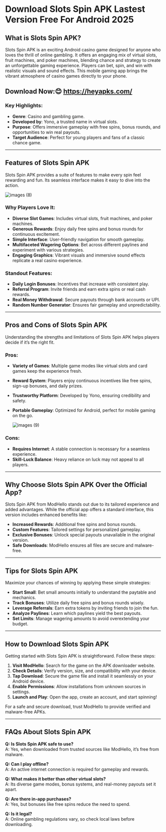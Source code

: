 # Download Slots Spin APK Lastest Version Free For Android 2025

## What is Slots Spin APK?  
Slots Spin APK is an exciting Android casino game designed for anyone who loves the thrill of online gambling. It offers an engaging mix of virtual slots, fruit machines, and poker machines, blending chance and strategy to create an unforgettable gaming experience. Players can bet, spin, and win with realistic visuals and sound effects. This mobile gaming app brings the vibrant atmosphere of casino games directly to your phone.

## Download Now:😊 https://heyapks.com/

### Key Highlights:
- **Genre**: Casino and gambling game.
- **Developed by**: Yono, a trusted name in virtual slots.
- **Purpose**: Offers immersive gameplay with free spins, bonus rounds, and opportunities to win real payouts.
- **Target Audience**: Perfect for young players and fans of a classic chance game.

---

## Features of Slots Spin APK  
Slots Spin APK provides a suite of features to make every spin feel rewarding and fun. Its seamless interface makes it easy to dive into the action.

![images (8)](https://github.com/user-attachments/assets/0d4ca55e-0cf9-4632-9d31-38759065e743)


### Why Players Love It:  
- **Diverse Slot Games**: Includes virtual slots, fruit machines, and poker machines.
- **Generous Rewards**: Enjoy daily free spins and bonus rounds for continuous excitement.
- **Simple Interface**: User-friendly navigation for smooth gameplay.
- **Multifaceted Wagering Options**: Bet across different paylines and experiment with various strategies.
- **Engaging Graphics**: Vibrant visuals and immersive sound effects replicate a real casino experience.

### Standout Features:  
- **Daily Login Bonuses**: Incentives that increase with consistent play.
- **Referral Program**: Invite friends and earn extra spins or real cash rewards.
- **Real Money Withdrawal**: Secure payouts through bank accounts or UPI.
- **Random Number Generator**: Ensures fair gameplay and unpredictability.

---

## Pros and Cons of Slots Spin APK  
Understanding the strengths and limitations of Slots Spin APK helps players decide if it’s the right fit.

### Pros:  
- **Variety of Games**: Multiple game modes like virtual slots and card games keep the experience fresh.
- **Reward System**: Players enjoy continuous incentives like free spins, sign-up bonuses, and daily prizes.
- **Trustworthy Platform**: Developed by Yono, ensuring credibility and safety.
- **Portable Gameplay**: Optimized for Android, perfect for mobile gaming on the go.

  ![images (9)](https://github.com/user-attachments/assets/3e34937b-f6e9-494d-b086-0352ed49576b)


### Cons:  
- **Requires Internet**: A stable connection is necessary for a seamless experience.
- **Skill-Luck Balance**: Heavy reliance on luck may not appeal to all players.

---

## Why Choose Slots Spin APK Over the Official App?  
Slots Spin APK from ModHello stands out due to its tailored experience and added advantages. While the official app offers a standard interface, this version includes enhanced benefits like:

- **Increased Rewards**: Additional free spins and bonus rounds.
- **Custom Features**: Tailored settings for personalized gameplay.
- **Exclusive Bonuses**: Unlock special payouts unavailable in the original version.
- **Safe Downloads**: ModHello ensures all files are secure and malware-free.

---

## Tips for Slots Spin APK  
Maximize your chances of winning by applying these simple strategies:

- **Start Small**: Bet small amounts initially to understand the paytable and mechanics.
- **Track Bonuses**: Utilize daily free spins and bonus rounds wisely.
- **Leverage Referrals**: Earn extra tokens by inviting friends to join the fun.
- **Analyze Paylines**: Learn which paylines yield the best payouts.
- **Set Limits**: Manage wagering amounts to avoid overextending your budget.

---

## How to Download Slots Spin APK  
Getting started with Slots Spin APK is straightforward. Follow these steps:

1. **Visit ModHello**: Search for the game on the APK downloader website.
2. **Check Details**: Verify version, size, and compatibility with your device.
3. **Tap Download**: Secure the game file and install it seamlessly on your Android device.
4. **Enable Permissions**: Allow installations from unknown sources in settings.
5. **Launch and Play**: Open the app, create an account, and start spinning!

For a safe and secure download, trust ModHello to provide verified and malware-free APKs.

---

## FAQs About Slots Spin APK  

**Q: Is Slots Spin APK safe to use?**  
A: Yes, when downloaded from trusted sources like ModHello, it’s free from malware.

**Q: Can I play offline?**  
A: An active internet connection is required for gameplay and rewards.

**Q: What makes it better than other virtual slots?**  
A: Its diverse game modes, bonus systems, and real-money payouts set it apart.

**Q: Are there in-app purchases?**  
A: Yes, but bonuses like free spins reduce the need to spend.

**Q: Is it legal?**  
A: Online gambling regulations vary, so check local laws before downloading.

